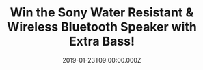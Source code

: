 ---
campaign-uuid: "c-dca3452a-3fc1-4b86-8e77-c653c5e5aa0c"
type: "Preview"
category: "Technology"
date: "2019-01-23T09:00:00.000Z"
end-date: "2019-02-23T23:59:00.000Z"
disable-form: false
is_promoted: true
has_entry_page: true
title: "Win the Sony Water Resistant & Wireless Bluetooth Speaker with Extra Bass!"
competition-description: "<p>Giving you powerful sound from a small package and letting\
  \ you take the party everywhere with you is the amazing Sony Compact Portable Water\
  \ Resistant Wireless Bluetooth Speaker with Extra Bass! The best gift for you that\
  \ enhance every beat and give your party that extra boost thanks to its EXTRA BASS.</p>\r\
  \n<p>Extra bass, ultra-portable and fun! Want it to be yours? Click below for a\
  \ chance to win!</p>"
hero-header: "Win the Sony Water Resistant & Wireless Bluetooth Speaker with Extra\
  \ Bass!"
terms-confirmation: "N/A"
banner-img: "https://assets.expresslyapp.com/asset-ad59f4e1-14b7-4731-b5fd-d09a7ad09882.jpg"
logo-left-href: "aaa.nme.com"
logo-left-image: "https://assets.expresslyapp.com/asset-bcd51801-42f6-4c48-917d-ab4ab3df8260.jpg"
logo-left-title: "NME AAA"
bg-image-hero: "https://assets.expresslyapp.com/asset-7725764f-f6e7-4281-9c91-0768b96f9b96.jpg"
bg-image-first: "https://assets.expresslyapp.com/asset-ee546010-0534-4758-a3d9-1c119416fccb.jpg"
bg-image-second: "https://assets.expresslyapp.com/asset-1238955e-5374-459c-9f0e-f010bb9c3746.jpg"
bg-image-third: "https://assets.expresslyapp.com/asset-0d7262c4-5184-4f91-8765-6a6fd76c5e80.jpg"
section1-content: "Whether you’re listening to tunes indoors or outdoors, relax knowing\
  \ the wireless speaker is IPX5 water-resistant, weighing approx.160g is small and\
  \ light enough to carry with you at all times so you’re always ready to press play,\
  \ so despite its compact size, this speaker delivers big sound!"
section2-content: "<p>Connect, play or pump up the volume, use the on speaker buttons\
  \ to control your music with ease! Up to 6 hours of playback, the built-in battery\
  \ gives you interruption-free listening to your top albums and playlists. Take control\
  \ of your music now!</p>\r\n<p>No wireless connection? No problem. Plug your music\
  \ player, such as Walkman or iPod, into the speaker audio input and enjoy your favourite\
  \ playlists!</p>"
section3-content: "<p>This Sony Compact Portable Water Resistant Wireless Bluetooth\
  \ Speaker with Extra Bass has it all for you. If you want to know all the features\
  \ this amazing speaker can bring into your life…</p>\r\n<p>… enter the form below\
  \ for a chance to win and get ready to enjoy your favourite playlist now!</p>"
entry-title: "Win the Sony Water Resistant & Wireless Bluetooth Speaker with Extra\
  \ Bass!"
entry-content: "Enter the draw to win the Sony Compact Portable Water Resistant Wireless\
  \ Bluetooth Speaker with Extra Bass by completing the form below before 23:59 on\
  \ 23rd of February 2019."
has-winner: false
prize-description: "The Sony Water Resistant & Wireless Bluetooth Speaker with Extra\
  \ Bass in red."
special-conditions: "Multiple entries are allowed up to one every day"
country-restrictions:
- "GB"
---